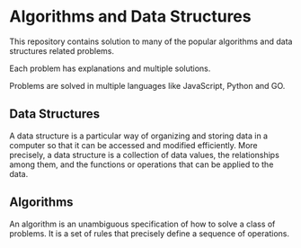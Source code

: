 # Algorithms and Data Structures

This repository contains solution to many of the popular algorithms and data structures related problems.

Each problem has explanations and multiple solutions.

Problems are solved in multiple languages like JavaScript, Python and GO.

## Data Structures

A data structure is a particular way of organizing and storing data in a computer so that it can
be accessed and modified efficiently. More precisely, a data structure is a collection of data
values, the relationships among them, and the functions or operations that can be applied to
the data.

## Algorithms

An algorithm is an unambiguous specification of how to solve a class of problems. It is
a set of rules that precisely define a sequence of operations.
